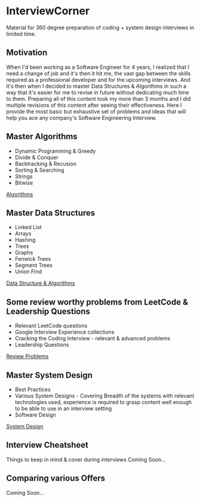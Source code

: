 # InterviewCorner
Material for 360 degree preparation of coding + system design interviews in limited time.

## Motivation
When I'd been working as a Software Engineer for 4 years, I realized that I need a change of job and it's then it hit me, the vast gap between the skills required as a professional developer and for the upcoming interviews.
And it's then when I decided to master Data Structures & Algorithms in such a way that it's easier for me to revise in future without dedicating much time to them. Preparing all of this content took my more than 3 months and I did multiple revisions of this content after seeing their effectiveness.
Here I provide the most basic but exhaustive set of problems and ideas that will help you ace any company's Software Engineering Interview.

## Master Algorithms

* Dynamic Programming & Greedy
* Divide & Conquer
* Backtracking & Recusion
* Sorting & Searching
* Strings
* Bitwise

[Algorithms](https://docs.google.com/document/d/e/2PACX-1vTK0wLpYGZM18yvTeMuCKniDIww6aEfiwemAZIPmyuLoO6pT1c2yMivtmSTq_v369m5pTi1tBPZjRHY/pub)

## Master Data Structures

* Linked List
* Arrays
* Hashing
* Trees
* Graphs
* Fenwick Trees
* Segment Trees
* Union Find

[Data Structure & Algorithms](https://docs.google.com/document/d/e/2PACX-1vTmnf_gjnrk6Y_B7vE8TzP6bLVuk75wS3tGwsxAK1qywIK5cNjLluByfbiG9l_0UMKo5h_HVDTzEYYv/pub)

## Some review worthy problems from LeetCode & Leadership Questions

* Relevant LeetCode questions
* Google Interview Experience collections
* Cracking the Coding Interview - relevant & advanced problems
* Leadership Questions

[Review Problems](https://docs.google.com/document/d/e/2PACX-1vQclZ2sJhR9zTLl_evIP91LRV17ir3DV96LesaFWYsQzvsIwSdN_nmWG6AQnpvbvd6s-uDgBr6zeLts/pub)

## Master System Design

* Best Practices
* Various System Designs - Covering Breadth of the systems with relevant technologies used, experience is required to grasp content well enough to be able to use in an interview setting
* Software Design


[System Design](https://docs.google.com/document/d/e/2PACX-1vRTnokd9S0cSvLrnJH_czdEmjgUDM3xfbtQ-T8xdbVobeBgMgvcMxcWa48bX1598aGqFAjqdDA00cxx/pub)

## Interview Cheatsheet

Things to keep in mind & cover during interviews
Coming Soon...

## Comparing various Offers

Coming Soon...
